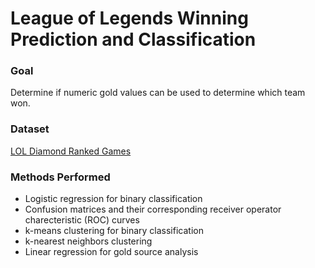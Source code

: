 # League of Legends Winning Prediction and Classification

### Goal
Determine if numeric gold values can be used to determine which team won.

### Dataset
[LOL Diamond Ranked Games](https://www.kaggle.com/datasets/bobbyscience/league-of-legends-diamond-ranked-games-10-min)


### Methods Performed
- Logistic regression for binary classification
- Confusion matrices and their corresponding receiver operator charecteristic (ROC) curves
- k-means clustering for binary classification
- k-nearest neighbors clustering
- Linear regression for gold source analysis
